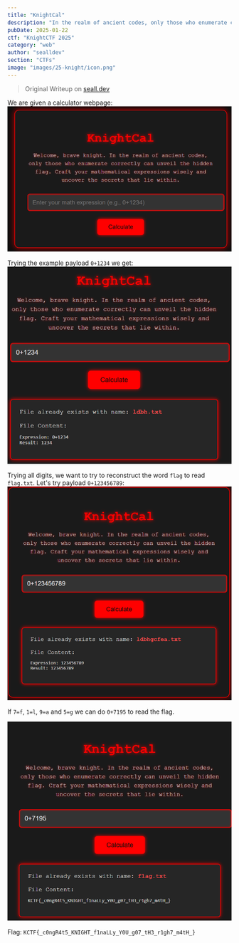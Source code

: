 ```yaml
---
title: "KnightCal"
description: "In the realm of ancient codes, only those who enumerate correctly can unveil the hidden flag. Craft your mathematical expressions wisely and uncover the secrets that lie within."
pubDate: 2025-01-22
ctf: "KnightCTF 2025"
category: "web"
author: "sealldev"
section: "CTFs"
image: "images/25-knight/icon.png"
---
```


> Original Writeup on [seall.dev](https://seall.dev/posts/knightctf2025#knightcal)

We are given a calculator webpage:
![knightcalmain.png](images/25-knight/knightcalmain.png)

Trying the example payload `0+1234` we get:
![knightcalexample.png](images/25-knight/knightcalexample.png)

Trying all digits, we want to try to reconstruct the word `flag` to read `flag.txt`. Let's try payload `0+123456789`:
![knightcalall.png](images/25-knight/knightcalall.png)

If `7=f`, `1=l`, `9=a` and `5=g` we can do `0+7195` to read the flag.

![knightcalsolve.png](images/25-knight/knightcalsolve.png)

Flag: `KCTF{_c0ngR4t5_KNIGHT_f1naLLy_Y0U_g07_tH3_r1gh7_m4tH_}`
